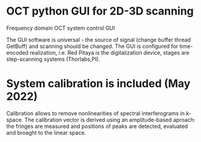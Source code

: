 # OCT python GUI for 2D-3D scanning

Frequency domain OCT system control GUI

The GUI software is universal - the source of signal (change buffer thread GetBuff) and scanning should be changed.
The GUI is configured for time-encoded realization, i.e. Red Pitaya is the digitalization device, stages are step-scanning systems (Thorlabs,PI).

# System calibration is included (May 2022)

Calibration allows to remove nonlinearities of spectral interferograms in k-space. The calibration vector is derived using an amplitude-based aproach: the fringes are measured and positions of peaks are detected, evaluated and broaght to the linear space. 
